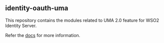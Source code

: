 
## identity-oauth-uma

This repository contains the modules related to UMA 2.0 feature for WSO2 Identity Server. 

Refer the [docs](docs/README.md) for more information.  
